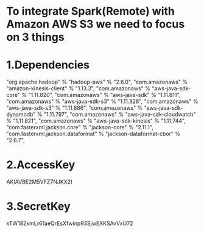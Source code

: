 To integrate Spark(Remote) with Amazon AWS S3 we need to focus on 3 things
==========================================================================

1.Dependencies
==============
"org.apache.hadoop" % "hadoop-aws" % "2.6.0",
  "com.amazonaws" % "amazon-kinesis-client" % "1.13.3",
  "com.amazonaws" % "aws-java-sdk-core" % "1.11.820",
  "com.amazonaws" % "aws-java-sdk" % "1.11.811",
  "com.amazonaws" % "aws-java-sdk-s3" % "1.11.828",
  "com.amazonaws" % "aws-java-sdk-s3" % "1.11.886",
  "com.amazonaws" % "aws-java-sdk-dynamodb" % "1.11.797",
  "com.amazonaws" % "aws-java-sdk-cloudwatch" % "1.11.821",
  "com.amazonaws" % "aws-java-sdk-kinesis" % "1.11.744",
  "com.fasterxml.jackson.core" % "jackson-core" % "2.11.1",
  "com.fasterxml.jackson.dataformat" % "jackson-dataformat-cbor" % "2.6.7",

  2.AccessKey
  ===========
  AKIAVBE2M5VFZ7NJKX2I
  
  3.SecretKey
  ===========
  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
 
